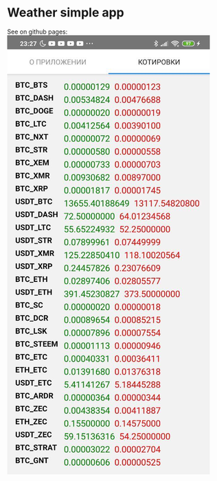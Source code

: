 #  Weather simple app

See on github pages: 
![alt text](https://github.com/copperfox777/react-native-stock-quotes/blob/master/assets/screen.jpg?raw=true)
